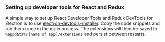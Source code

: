 ### Setting up developer tools for React and Redux

A simple way to set up React Developer Tools and Redux DevTools for Electron is to use
[electron-devtools-installer](https://github.com/MarshallOfSound/electron-devtools-installer). Copy the code snippets
and run them once in the main process. The extensions will then be saved to `%appdata%/[name of app]/extensions`
and persist between restarts.
